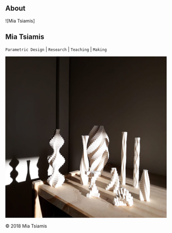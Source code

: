 ## About

![Mia Tsiamis]
## Mia Tsiamis  
`Parametric Design` | `Research` | `Teaching` | `Making`  

![Forms_2 upload](/2019/Forms_2.jpeg)


© 2018 Mia Tsiamis
